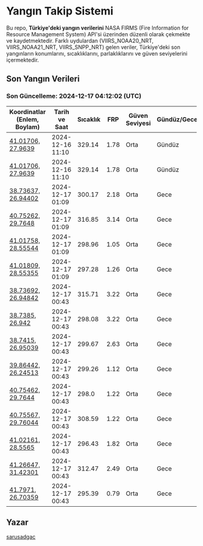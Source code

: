 # Yangın Takip Sistemi

Bu repo, **Türkiye'deki yangın verilerini** NASA FIRMS (Fire Information for Resource Management System) API'si üzerinden düzenli olarak çekmekte ve kaydetmektedir. Farklı uydulardan (VIIRS_NOAA20_NRT, VIIRS_NOAA21_NRT, VIIRS_SNPP_NRT) gelen veriler, Türkiye'deki son yangınların konumlarını, sıcaklıklarını, parlaklıklarını ve güven seviyelerini içermektedir.

## Son Yangın Verileri
### Son Güncelleme: 2024-12-17 04:12:02 (UTC)

| Koordinatlar (Enlem, Boylam) | Tarih ve Saat | Sıcaklık | FRP | Güven Seviyesi | Gündüz/Gece |
|-----------------------------|----------------|----------|-----|----------------|-------------|
| [41.01706, 27.9639](https://www.google.com/maps?q=41.01706,27.9639) | 2024-12-16 11:10 | 329.14 | 1.78 | Orta | Gündüz |
| [41.01706, 27.9639](https://www.google.com/maps?q=41.01706,27.9639) | 2024-12-16 11:10 | 329.14 | 1.78 | Orta | Gündüz |
| [38.73637, 26.94402](https://www.google.com/maps?q=38.73637,26.94402) | 2024-12-17 01:09 | 300.17 | 2.18 | Orta | Gece |
| [40.75262, 29.7648](https://www.google.com/maps?q=40.75262,29.7648) | 2024-12-17 01:09 | 316.85 | 3.14 | Orta | Gece |
| [41.01758, 28.55544](https://www.google.com/maps?q=41.01758,28.55544) | 2024-12-17 01:09 | 298.96 | 1.05 | Orta | Gece |
| [41.01809, 28.55355](https://www.google.com/maps?q=41.01809,28.55355) | 2024-12-17 01:09 | 297.28 | 1.26 | Orta | Gece |
| [38.73692, 26.94842](https://www.google.com/maps?q=38.73692,26.94842) | 2024-12-17 00:43 | 315.71 | 3.22 | Orta | Gece |
| [38.7385, 26.942](https://www.google.com/maps?q=38.7385,26.942) | 2024-12-17 00:43 | 298.08 | 3.22 | Orta | Gece |
| [38.7415, 26.95039](https://www.google.com/maps?q=38.7415,26.95039) | 2024-12-17 00:43 | 299.67 | 2.63 | Orta | Gece |
| [39.86442, 26.24513](https://www.google.com/maps?q=39.86442,26.24513) | 2024-12-17 00:43 | 299.26 | 1.12 | Orta | Gece |
| [40.75462, 29.7644](https://www.google.com/maps?q=40.75462,29.7644) | 2024-12-17 00:43 | 298.0 | 1.22 | Orta | Gece |
| [40.75567, 29.76044](https://www.google.com/maps?q=40.75567,29.76044) | 2024-12-17 00:43 | 308.59 | 1.22 | Orta | Gece |
| [41.02161, 28.5565](https://www.google.com/maps?q=41.02161,28.5565) | 2024-12-17 00:43 | 296.43 | 1.82 | Orta | Gece |
| [41.26647, 31.42301](https://www.google.com/maps?q=41.26647,31.42301) | 2024-12-17 00:43 | 312.47 | 2.49 | Orta | Gece |
| [41.7971, 26.70359](https://www.google.com/maps?q=41.7971,26.70359) | 2024-12-17 00:43 | 295.39 | 0.79 | Orta | Gece |

## Yazar

[sarusadgac](https://x.com/sarusadgac)
